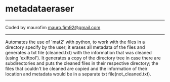 # metadataeraser

***********************
Coded by maurofim
mauro.fim92@gmail.com
***********************

Automates the use of 'mat2' with python, to work with the files in a directory specify by the user;
it erases all metadata of the files and generates a txt file (cleaned.txt) with the information that
was cleaned (using 'exiftool'). It generates a copy of the directory tree in case there are subdirectories
and puts the cleaned files in their respective directory; the files that couldn't be cleaned are copied
and the information of their location and metadata would be in a separate txt file(not_cleaned.txt).
